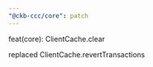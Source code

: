 ```yaml
---
"@ckb-ccc/core": patch
---
```


feat(core): ClientCache.clear

replaced ClientCache.revertTransactions
